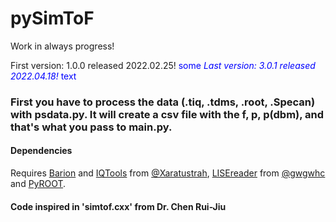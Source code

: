 # pySimToF
Work in always progress!

First version: 1.0.0 released 2022.02.25!
<span style="color:blue">some *Last version: 3.0.1 released 2022.04.18!* text</span>

### First you have to process the data (.tiq, .tdms, .root, .Specan) with psdata.py. It will create a csv file with the f, p, p(dbm), and that's what you pass to __main__.py.

#### Dependencies
Requires [Barion](https://github.com/xaratustrah/barion) and [IQTools](https://github.com/xaratustrah/iqtools) from [@Xaratustrah](https://github.com/xaratustrah), [LISEreader](https://github.com/gwgwhc/lisereader) from [@gwgwhc](https://github.com/gwgwhc) and [PyROOT](https://root.cern/manual/python/).

#### Code inspired in 'simtof.cxx' from Dr. Chen Rui-Jiu
